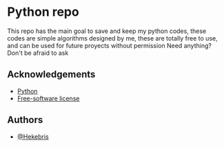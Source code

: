 # Python repo

This repo has the main goal to save and keep my python codes, these codes are simple algorithms designed by me, these are totally free to use, and can be used for future proyects without permission
Need anything? Don't be afraid to ask



## Acknowledgements

 - [Python](https://www.python.org/)
 - [Free-software license](https://en.wikipedia.org/wiki/Free-software_license)



## Authors

- [@Hekebris](https://github.com/Hekebris)
